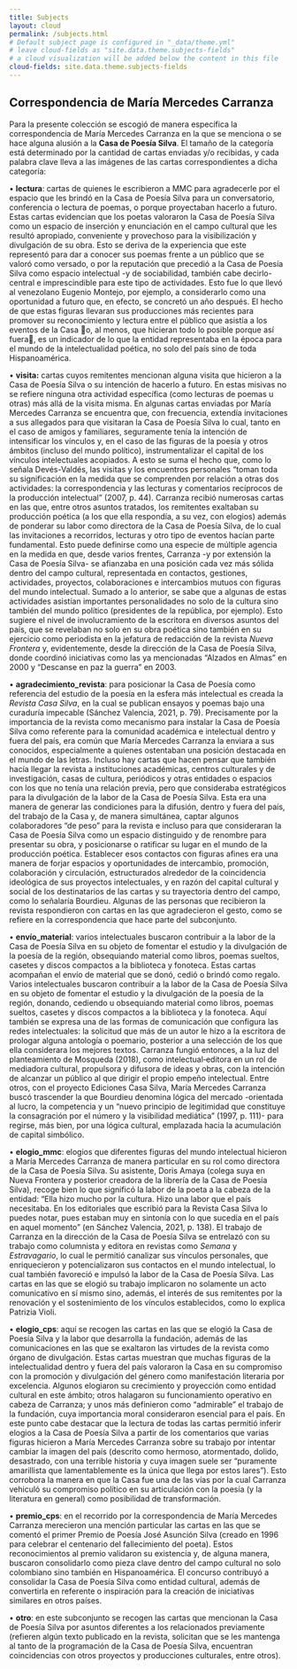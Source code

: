 ```yaml
---
title: Subjects
layout: cloud
permalink: /subjects.html
# Default subject page is configured in "_data/theme.yml"
# leave cloud-fields as "site.data.theme.subjects-fields"
# a cloud visualization will be added below the content in this file
cloud-fields: site.data.theme.subjects-fields
---
```


## Correspondencia de María Mercedes Carranza

Para la presente colección se escogió de manera específica la correspondencia de María Mercedes Carranza en la que se menciona o se hace alguna alusión a la <b>Casa de Poesía Silva</b>. El tamaño de la categoría está determinado por la cantidad de cartas enviadas y/o recibidas, y cada palabra clave lleva a las imágenes de las cartas correspondientes a dicha categoría:

&#x2022; <b>lectura</b>: cartas de quienes le escribieron a MMC para agradecerle por el espacio que les brindó en la Casa de Poesía Silva para un conversatorio, conferencia o lectura de poemas, o porque proyectaban hacerlo a futuro. Estas cartas evidencian que los poetas valoraron la Casa de Poesía Silva como un espacio de inserción y enunciación en el campo cultural que les resultó apropiado, conveniente y provechoso para la visibilización y divulgación de su obra. Esto se deriva de la experiencia que este representó para dar a conocer sus poemas frente a un público que se valoró como versado, o por la reputación que precedió a la Casa de Poesía Silva como espacio intelectual -y de sociabilidad, también cabe decirlo- central e imprescindible para este tipo de actividades. Esto fue lo que llevó al venezolano Eugenio Montejo, por ejemplo, a considerarlo como una oportunidad a futuro que, en efecto, se concretó un año después. El hecho de que estas figuras llevaran sus producciones más recientes para promover su reconocimiento y lectura entre el público que asistía a los eventos de la Casa o, al menos, que hicieran todo lo posible porque así fuera, es un indicador de lo que la entidad representaba en la época para el mundo de la intelectualidad poética, no solo del país sino de toda Hispanoamérica. 

&#x2022; <b>visita:</b> cartas cuyos remitentes mencionan alguna visita que hicieron a la Casa de Poesía Silva o su intención de hacerlo a futuro. En estas misivas no se refiere ninguna otra actividad específica (como lecturas de poemas u otras) más allá de la visita misma. En algunas cartas enviadas por María Mercedes Carranza se encuentra que, con frecuencia, extendía invitaciones a sus allegados para que visitaran la Casa de Poesía Silva lo cual, tanto en el caso de amigos y familiares, seguramente tenía la intención de intensificar los vínculos y, en el caso de las figuras de la poesía y otros ámbitos (incluso del mundo político), instrumentalizar el capital de los vínculos intelectuales acopiados. A esto se suma el hecho que, como lo señala Devés-Valdés, las visitas y los encuentros personales “toman toda su significación en la medida que se comprenden por relación a otras dos actividades: la correspondencia y las lecturas y comentarios recíprocos de la producción intelectual” (2007, p. 44). Carranza recibió numerosas cartas en las que, entre otros asuntos tratados, los remitentes exaltaban su producción poética (a los que ella respondía, a su vez, con elogios) además de ponderar su labor como directora de la Casa de Poesía Silva, de lo cual las invitaciones a recorridos, lecturas y otro tipo de eventos hacían parte fundamental. Esto puede definirse como una especie de múltiple agencia en la medida en que, desde varios frentes, Carranza -y por extensión la Casa de Poesía Silva- se afianzaba en una posición cada vez más sólida dentro del campo cultural, representada en contactos, gestiones, actividades, proyectos, colaboraciones e intercambios mutuos con figuras del mundo intelectual. Sumado a lo anterior, se sabe que a algunas de estas actividades asistían importantes personalidades no solo de la cultura sino también del mundo político (presidentes de la república, por ejemplo). Esto sugiere el nivel de involucramiento de la escritora en diversos asuntos del país, que se revelaban no solo en su obra poética sino también en su ejercicio como periodista en la jefatura de redacción de la revista <i>Nueva Frontera</i> y, evidentemente, desde la dirección de la Casa de Poesía Silva, donde coordinó iniciativas como las ya mencionadas “Alzados en Almas” en 2000 y “Descanse en paz la guerra” en 2003.

&#x2022; <b>agradecimiento_revista</b>: para posicionar la Casa de Poesía como referencia del estudio de la poesía en la esfera más intelectual es creada la <i>Revista Casa Silva</i>, en la cual se publican ensayos y poemas bajo una curaduría impecable (Sánchez Valencia, 2021, p. 79). Precisamente por la importancia de la revista como mecanismo para instalar la Casa de Poesía Silva como referente para la comunidad académica e intelectual dentro y fuera del país, era común que María Mercedes Carranza la enviara a sus conocidos, especialmente a quienes ostentaban una posición destacada en el mundo de las letras. Incluso hay cartas que hacen pensar que también hacía llegar la revista a instituciones académicas, centros culturales y de investigación, casas de cultura, periódicos y otras entidades o espacios con los que no tenía una relación previa, pero que consideraba estratégicos para la divulgación de la labor de la Casa de Poesía Silva. Esta era una manera de generar las condiciones para la difusión, dentro y fuera del país, del trabajo de la Casa y, de manera simultánea, captar algunos colaboradores “de peso” para la revista e incluso para que consideraran la Casa de Poesía Silva como un espacio distinguido y de renombre para presentar su obra, y posicionarse o ratificar su lugar en el mundo de la producción poética. Establecer esos contactos con figuras afines era una manera de forjar espacios y oportunidades de intercambio, promoción, colaboración y circulación, estructurados alrededor de la coincidencia ideológica de sus proyectos intelectuales, y en razón del capital cultural y social de los destinatarios de las cartas y su trayectoria dentro del campo, como lo señalaría Bourdieu. Algunas de las personas que recibieron la revista respondieron con cartas en las que agradecieron el gesto, como se refiere en la correspondencia que hace parte del subconjunto.

&#x2022; <b>envío_material</b>: varios intelectuales buscaron contribuir a la labor de la Casa de Poesía Silva en su objeto de fomentar el estudio y la divulgación de la poesía de la región, obsequiando material como libros, poemas sueltos, casetes y discos compactos a la biblioteca y fonoteca. Estas cartas acompañan el envío de material que se donó, cedió o brindó como regalo. Varios intelectuales buscaron contribuir a la labor de la Casa de Poesía Silva en su objeto de fomentar el estudio y la divulgación de la poesía de la región, donando, cediendo u obsequiando material como libros, poemas sueltos, casetes y discos compactos a la biblioteca y la fonoteca. Aquí también se expresa una de las formas de comunicación que configura las redes intelectuales: la solicitud que más de un autor le hizo a la escritora de prologar alguna antología o poemario, posterior a una selección de los que ella considerara los mejores textos. Carranza fungió entonces, a la luz del planteamiento de Mosqueda (2018), como intelectual‐editora en un rol de mediadora cultural, propulsora y difusora de ideas y obras, con la intención de alcanzar un público al que dirigir el propio empeño intelectual. Entre otros, con el proyecto Ediciones Casa Silva, María Mercedes Carranza buscó trascender la que Bourdieu denomina lógica del mercado -orientada al lucro, la competencia y un “nuevo principio de legitimidad que constituye la consagración por el número y la visibilidad mediática” (1997, p. 111)- para regirse, más bien, por una lógica cultural, emplazada hacia la acumulación de capital simbólico. 

&#x2022; <b>elogio_mmc</b>: elogios que diferentes figuras del mundo intelectual hicieron a María Mercedes Carranza de manera particular en su rol como directora de la Casa de Poesía Silva. Su asistente, Doris Amaya (colega suya en Nueva Frontera y posterior creadora de la librería de la Casa de Poesía Silva), recoge bien lo que significó la labor de la poeta a la cabeza de la entidad: “Ella hizo mucho por la cultura. Hizo una labor que el país necesitaba. En los editoriales que escribió para la Revista Casa Silva lo puedes notar, pues estaban muy en sintonía con lo que sucedía en el país en aquel momento” (en Sánchez Valencia, 2021, p. 138). El trabajo de Carranza en la dirección de la Casa de Poesía Silva se entrelazó con su trabajo como columnista y editora en revistas como <i>Semana</i> y <i>Estravagario</i>, lo cual le permitió canalizar sus vínculos personales, que enriquecieron y potencializaron sus contactos en el mundo intelectual, lo cual también favoreció e impulsó la labor de la Casa de Poesía Silva. Las cartas en las que se elogió su trabajo implicaron no solamente un acto comunicativo en sí mismo sino, además, el interés de sus remitentes por la renovación y el sostenimiento de los vínculos establecidos, como lo explica Patrizia Violi.

&#x2022; <b>elogio_cps</b>: aquí se recogen las cartas en las que se elogió la Casa de Poesía Silva y la labor que desarrolla la fundación, además de las comunicaciones en las que se exaltaron las virtudes de la revista como órgano de divulgación. Estas cartas muestran que muchas figuras de la intelectualidad dentro y fuera del país valoraron la Casa en su compromiso con la promoción y divulgación del género como manifestación literaria por excelencia. Algunos elogiaron su crecimiento y proyección como entidad cultural en este ámbito; otros halagaron su funcionamiento operativo en cabeza de Carranza; y unos más definieron como “admirable” el trabajo de la fundación, cuya importancia moral consideraron esencial para el país. En este punto cabe destacar que la lectura de todas las cartas permitió inferir elogios a la Casa de Poesía Silva a partir de los comentarios que varias figuras hicieron a María Mercedes Carranza sobre su trabajo por intentar cambiar la imagen del país (descrito como hermoso, atormentado, dolido, desastrado, con una terrible historia y cuya imagen suele ser “puramente amarillista que lamentablemente es la única que llega por estos lares”). Esto corrobora la manera en que la Casa fue una de las vías por la cual Carranza vehiculó su compromiso político en su articulación con la poesía (y la literatura en general) como posibilidad de transformación.

&#x2022; <b>premio_cps</b>: en el recorrido por la correspondencia de María Mercedes Carranza merecieron una mención particular las cartas en las que se comentó el primer Premio de Poesía José Asunción Silva (creado en 1996 para celebrar el centenario del fallecimiento del poeta). Estos reconocimientos al premio validaron su existencia y, de alguna manera, buscaron consolidarlo como pieza clave dentro del campo cultural no solo colombiano sino también en Hispanoamérica. El concurso contribuyó a consolidar la Casa de Poesía Silva como entidad cultural, además de convertirla en referente o inspiración para la creación de iniciativas similares en otros países.

&#x2022; <b>otro</b>: en este subconjunto se recogen las cartas que mencionan la Casa de Poesía Silva por asuntos diferentes a los relacionados previamente (refieren algún texto publicado en la revista, solicitan que se les mantenga al tanto de la programación de la Casa de Poesía Silva, encuentran coincidencias con otros proyectos y producciones culturales, entre otros).
